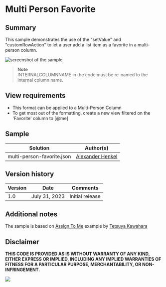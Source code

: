 # Multi Person Favorite

## Summary
This sample demonstrates the use of the "setValue" and "customRowAction" to let a user add a list item as a favorite in a multi-person column.

![screenshot of the sample](assets/screenshot.png)

> **Note**  
> INTERNALCOLUMNNAME in the code must be re-named to the internal column name.

## View requirements

- This format can be applied to a Multi-Person Column
- To get most out of the formatting, create a new view filtered on the 'Favorite' column to [@me]

## Sample

Solution|Author(s)
--------|---------
multi-person-favorite.json | [Alexander Henkel](https://github.com/numsegarn)

## Version history

Version |Date         |Comments
--------|-------------|--------
1.0     |July 31, 2023 |Initial release

## Additional notes

The sample is based on [Assign To Me](https://github.com/pnp/List-Formatting/tree/master/column-samples/person-assign-to-me) example by [Tetsuya Kawahara](https://github.com/tecchan1107)

## Disclaimer

**THIS CODE IS PROVIDED AS IS WITHOUT WARRANTY OF ANY KIND, EITHER EXPRESS OR IMPLIED, INCLUDING ANY IMPLIED WARRANTIES OF FITNESS FOR A PARTICULAR PURPOSE, MERCHANTABILITY, OR NON-INFRINGEMENT.**

<img src="https://pnptelemetry.azurewebsites.net/list-formatting/column-samples/multi-person-favorite" />
